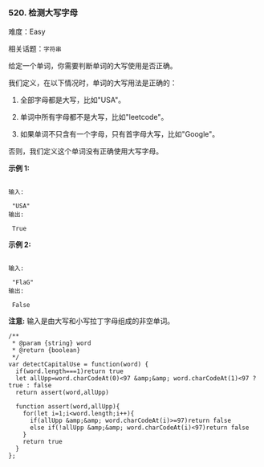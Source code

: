 ### 520. 检测大写字母

难度：Easy

相关话题：`字符串`

给定一个单词，你需要判断单词的大写使用是否正确。



我们定义，在以下情况时，单词的大写用法是正确的：




1. 全部字母都是大写，比如"USA"。

2. 单词中所有字母都不是大写，比如"leetcode"。

3. 如果单词不只含有一个字母，只有首字母大写，比如"Google"。





否则，我们定义这个单词没有正确使用大写字母。



**示例 1:** 



```

输入:

 "USA"
输出:

 True
```


**示例 2:** 



```

输入:

 "FlaG"
输出:

 False
```


**注意:**  输入是由大写和小写拉丁字母组成的非空单词。


```
/**
 * @param {string} word
 * @return {boolean}
 */
var detectCapitalUse = function(word) {
  if(word.length===1)return true
  let allUpp=word.charCodeAt(0)<97 &amp;&amp; word.charCodeAt(1)<97 ? true : false
  return assert(word,allUpp)
  
  function assert(word,allUpp){
    for(let i=1;i<word.length;i++){
      if(allUpp &amp;&amp; word.charCodeAt(i)>=97)return false
      else if(!allUpp &amp;&amp; word.charCodeAt(i)<97)return false
    }      
    return true
  }
};
```

